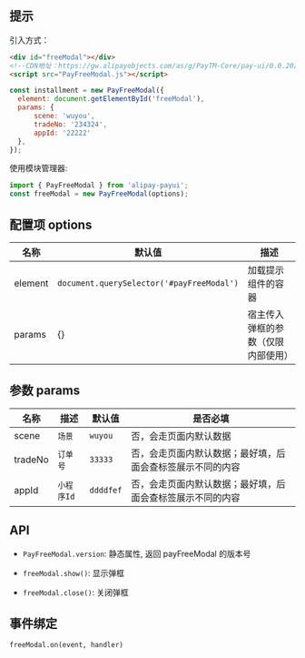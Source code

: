 ## 提示

引入方式：

```html
<div id="freeModal"></div>
<!--CDN地址：https://gw.alipayobjects.com/as/g/PayTM-Core/pay-ui/0.0.20/PayFreeModal.js-->
<script src="PayFreeModal.js"></script>
```

```js
const installment = new PayFreeModal({
  element: document.getElementById('freeModal'),
  params: {
      scene: 'wuyou',
      tradeNo: '234324',
      appId: '22222'
  },
});
```

使用模块管理器:

```js
import { PayFreeModal } from 'alipay-payui';
const freeModal = new PayFreeModal(options);
```

## 配置项 options

名称 | 默认值 | 描述
----|-------|----
element | `document.querySelector('#payFreeModal')` | 加载提示组件的容器
params | {} | 宿主传入弹框的参数（仅限内部使用）


## 参数 params
名称 | 描述 | 默认值 | 是否必填
----|-------|-------|----
scene | `场景` | `wuyou` | 否，会走页面内默认数据
tradeNo | `订单号` | `33333` | 否，会走页面内默认数据；最好填，后面会查标签展示不同的内容
appId | `小程序Id` | `ddddfef` |否，会走页面内默认数据；最好填，后面会查标签展示不同的内容


## API

+ `PayFreeModal.version`: 静态属性, 返回 payFreeModal 的版本号

+ `freeModal.show()`: 显示弹框

+ `freeModal.close()`: 关闭弹框



## 事件绑定

`freeModal.on(event, handler)`


